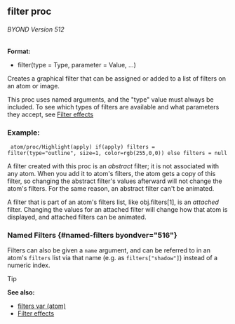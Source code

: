 ## filter proc 
###### BYOND Version 512

<!-- -->
**Format:**
+   filter(type = Type, parameter = Value, ...)


Creates a graphical filter that can be assigned or added to a
list of filters on an atom or image. 

This proc uses named
arguments, and the "type" value must always be included. To see which
types of filters are available and what parameters they accept, see
[Filter effects](/ref/notes/filters.md) 
### Example:

``` dm
 atom/proc/Highlight(apply) if(apply) filters =
filter(type="outline", size=1, color=rgb(255,0,0)) else filters = null

```
 

A filter created with this proc is an *abstract*
filter; it is not associated with any atom. When you add it to atom\'s
filters, the atom gets a copy of this filter, so changing the abstract
filter\'s values afterward will not change the atom\'s filters. For the
same reason, an abstract filter can\'t be animated. 

A filter
that is part of an atom\'s filters list, like obj.filters[1], is an
*attached* filter. Changing the values for an attached filter will
change how that atom is displayed, and attached filters can be animated.
### Named Filters {#named-filters byondver="516"}


Filters can also be given a `name` argument, and can be
referred to in an atom\'s `filters` list via that name (e.g. as
`filters["shadow"]`) instead of a numeric index.

> [!TIP] 
> **See also:**
> +   [filters var (atom)](/ref/atom/var/filters.md) 
> +   [Filter effects](/ref/notes/filters.md) 